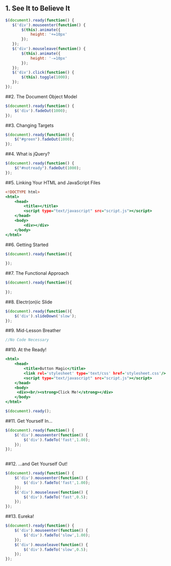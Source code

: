 ## 1. See It to Believe It
```script.js
$(document).ready(function() {
   $('div').mouseenter(function() {
       $(this).animate({
           height: '+=10px'
       });
   });
   $('div').mouseleave(function() {
       $(this).animate({
           height: '-=10px'
       }); 
   });
   $('div').click(function() {
       $(this).toggle(1000);
   }); 
});
```
##2. The Document Object Model
```script.js
$(document).ready(function() {
    $('div').fadeOut(1000);
});
```
##3. Changing Targets
```script.js
$(document).ready(function() {
    $("#green").fadeOut(1000);
});
```
##4. What is jQuery?
```script.js
$(document).ready(function() {
    $("#notready").fadeOut(1000);
});
```
##5. Linking Your HTML and JavaScript Files
```index.html
<!DOCTYPE html>
<html>
    <head>
        <title></title>
        <script type="text/javascript" src="script.js"></script>
    </head>
    <body>
        <div></div>
    </body>
</html>
```
##6. Getting Started
```script.js
$(document).ready(function(){
  
});
```
##7. The Functional Approach
```script.js
$(document).ready(function(){
  
});
```
##8. Electr(on)ic Slide
```script.js
$(document).ready(function(){
    $('div').slideDown('slow');
});
```
##9. Mid-Lesson Breather
```script.js
//No Code Necessary
```
##10. At the Ready!
```index.html
<html>
	<head>
		<title>Button Magic</title>
        <link rel='stylesheet' type='text/css' href='stylesheet.css'/>
        <script type="text/javascript" src="script.js"></script>
	</head>
	<body>
     <div><br/><strong>Click Me!</strong></div>   
	</body>
</html>
```
```script.js
$(document).ready();
```
##11. Get Yourself In...
```script.js
$(document).ready(function() {
    $('div').mouseenter(function() {
        $('div').fadeTo('fast',1.00);
    });
});
    
```
##12. ...and Get Yourself Out!
```script.js
$(document).ready(function() {
    $('div').mouseenter(function() {
        $('div').fadeTo('fast',1.00);
    });
    $('div').mouseleave(function() {
        $('div').fadeTo('fast',0.5);
    });
});
```
##13. Eureka!
```script.js
$(document).ready(function() {
    $('div').mouseenter(function() {
        $('div').fadeTo('slow',1.00);
    });
    $('div').mouseleave(function() {
        $('div').fadeTo('slow',0.5);
    });
});
```
